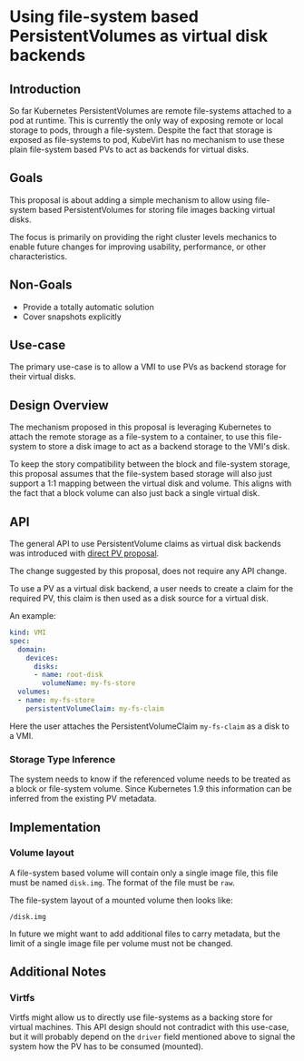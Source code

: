 # Using file-system based PersistentVolumes as virtual disk backends

## Introduction

So far Kubernetes PersistentVolumes are remote file-systems attached to a pod at
runtime. This is currently the only way of exposing remote or local storage to
pods, through a file-system.
Despite the fact that storage is exposed as file-systems to pod, KubeVirt has
no mechanism to use these plain file-system based PVs to act as backends for
virtual disks.


## Goals

This proposal is about adding a simple mechanism to allow using file-system
based PersistentVolumes for storing file images backing virtual disks.

The focus is primarily on providing the right cluster levels mechanics to enable
future changes for improving usability, performance, or other characteristics.


## Non-Goals

- Provide a totally automatic solution
- Cover snapshots explicitly


## Use-case

The primary use-case is to allow a VMI to use PVs as backend storage for their
virtual disks.


## Design Overview

The mechanism proposed in this proposal is leveraging Kubernetes to attach
the remote storage as a file-system to a container, to use this file-system to
store a disk image to act as a backend storage to the VMI's disk.

To keep the story compatibility between the block and file-system storage, this
proposal assumes that the file-system based storage will also just support a 1:1
mapping between the virtual disk and volume.
This aligns with the fact that a block volume can also just back a single
virtual disk.


## API

The general API to use PersistentVolume claims as virtual disk backends was
introduced with [direct PV proposal](direct-pv-disks.md).

The change suggested by this proposal, does not require any API change.

To use a PV as a virtual disk backend, a user needs to create a claim for the
required PV, this claim is then used as a disk source for a virtual disk.

An example:

```yaml
kind: VMI
spec:
  domain:
    devices:
      disks:
      - name: root-disk
        volumeName: my-fs-store
  volumes:
  - name: my-fs-store
    persistentVolumeClaim: my-fs-claim
```

Here the user attaches the PersistentVolumeClaim `my-fs-claim` as a disk to a
VMI.


### Storage Type Inference

The system needs to know if the referenced volume needs to be treated as a
block or file-system volume.
Since Kubernetes 1.9 this information can be inferred from the existing PV
metadata.


## Implementation

### Volume layout

A file-system based volume will contain only a single image file, this file
must be named `disk.img`.
The format of the file must be `raw`.

The file-system layout of a mounted volume then looks like:

```
/disk.img
```

In future we might want to add additional files to carry metadata, but the limit
of a single image file per volume must not be changed.


## Additional Notes

### Virtfs

Virtfs might allow us to directly use file-systems as a backing store for
virtual machines.
This API design should not contradict with this use-case, but it will probably
depend on the `driver` field mentioned above to signal the system how the PV has
to be consumed (mounted).
